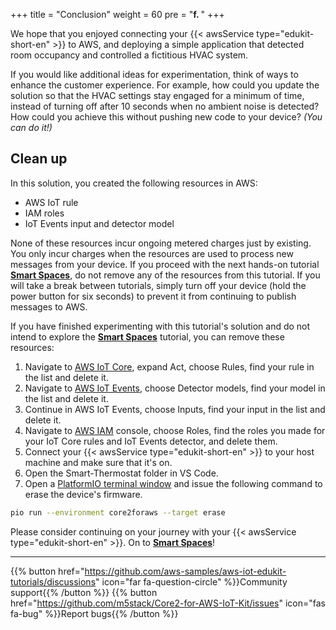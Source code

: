 +++
title = "Conclusion"
weight = 60
pre = "<b>f. </b>"
+++

We hope that you enjoyed connecting your {{< awsService type="edukit-short-en" >}} to AWS, and deploying a simple application that detected room occupancy and controlled a fictitious HVAC system. 

If you would like additional ideas for experimentation, think of ways to enhance the customer experience. For example, how could you update the solution so that the HVAC settings stay engaged for a minimum of time, instead of turning off after 10 seconds when no ambient noise is detected? How could you achieve this without pushing new code to your device? *(You can do it!)*


## Clean up
In this solution, you created the following resources in AWS:

* AWS IoT rule
* IAM roles
* IoT Events input and detector model

None of these resources incur ongoing metered charges just by existing. You only incur charges when the resources are used to process new messages from your device. If you proceed with the next hands-on tutorial [**Smart Spaces**](/en/smart-spaces.html), do not remove any of the resources from this tutorial. If you will take a break between tutorials, simply turn off your device (hold the power button for six seconds) to prevent it from continuing to publish messages to AWS.

If you have finished experimenting with this tutorial's solution and do not intend to explore the [**Smart Spaces**](/en/smart-spaces.html) tutorial, you can remove these resources: 

1. Navigate to [AWS IoT Core](https://us-west-2.console.aws.amazon.com/iot/home?region=us-west-2#/home), expand Act, choose Rules, find your rule in the list and delete it.
1. Navigate to [AWS IoT Events](https://us-west-2.console.aws.amazon.com/iotevents/home?region=us-west-2), choose Detector models, find your model in the list and delete it. 
1. Continue in AWS IoT Events, choose Inputs, find your input in the list and delete it.
1. Navigate to [AWS IAM](https://us-east-1.console.aws.amazon.com/iamv2/home?region=us-east-1#/home) console, choose Roles, find the roles you made for your IoT Core rules and IoT Events detector, and delete them.
1. Connect your {{< awsService type="edukit-short-en" >}} to your host machine and make sure that it's on. 
1. Open the Smart-Thermostat folder in VS Code. 
1. Open a [PlatformIO terminal window](../blinky-hello-world/prerequisites.html#open-the-platformio-cli-terminal-window) and issue the following command to erase the device's firmware.
```bash
pio run --environment core2foraws --target erase
```



Please consider continuing on your journey with your {{< awsService type="edukit-short-en" >}}. On to [**Smart Spaces**](/en/smart-spaces.html)!

---
{{% button href="https://github.com/aws-samples/aws-iot-edukit-tutorials/discussions" icon="far fa-question-circle" %}}Community support{{% /button %}} {{% button href="https://github.com/m5stack/Core2-for-AWS-IoT-Kit/issues" icon="fas fa-bug" %}}Report bugs{{% /button %}}